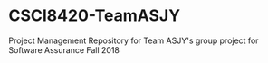 # CSCI8420-TeamASJY
Project Management Repository for Team ASJY's group project for Software Assurance Fall 2018
